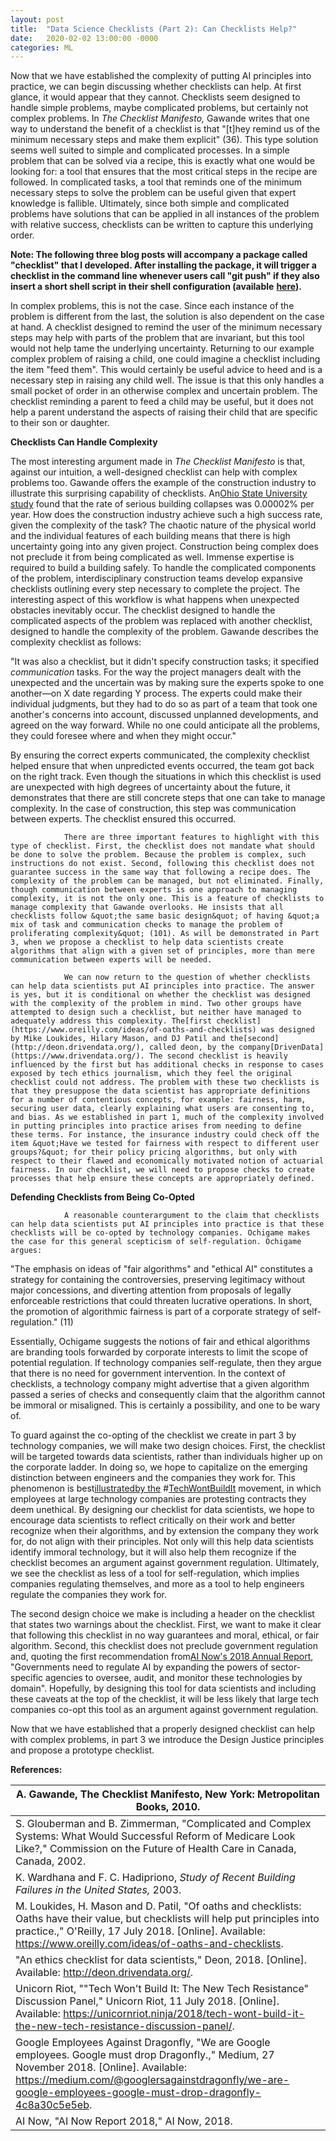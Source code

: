 ```yaml
---
layout: post
title:  "Data Science Checklists (Part 2): Can Checklists Help?"
date:   2020-02-02 13:00:00 -0000
categories: ML
---
```


Now that we have established the complexity of putting AI principles into practice, we can begin discussing whether checklists can help. At first glance, it would appear that they cannot. Checklists seem designed to handle simple problems, maybe complicated problems, but certainly not complex problems. In _The Checklist Manifesto,_ Gawande writes that one way to understand the benefit of a checklist is that &quot;[t]hey remind us of the minimum necessary steps and make them explicit&quot; (36). This type solution seems well suited to simple and complicated processes. In a simple problem that can be solved via a recipe, this is exactly what one would be looking for: a tool that ensures that the most critical steps in the recipe are followed. In complicated tasks, a tool that reminds one of the minimum necessary steps to solve the problem can be useful given that expert knowledge is fallible. Ultimately, since both simple and complicated problems have solutions that can be applied in all instances of the problem with relative success, checklists can be written to capture this underlying order.

**Note: The following three blog posts will accompany a package called &quot;checklist&quot; that I developed. After installing the package, it will trigger a checklist in the command line whenever users call &quot;git push&quot; if they also insert a short shell script in their shell configuration (available** [**here**](https://github.com/JoshFeldman95/checklist)**).**

In complex problems, this is not the case. Since each instance of the problem is different from the last, the solution is also dependent on the case at hand. A checklist designed to remind the user of the minimum necessary steps may help with parts of the problem that are invariant, but this tool would not help tame the underlying uncertainty. Returning to our example complex problem of raising a child, one could imagine a checklist including the item &quot;feed them&quot;. This would certainly be useful advice to heed and is a necessary step in raising any child well. The issue is that this only handles a small pocket of order in an otherwise complex and uncertain problem. The checklist reminding a parent to feed a child may be useful, but it does not help a parent understand the aspects of raising their child that are specific to their son or daughter.

**Checklists Can Handle Complexity**

The most interesting argument made in _The Checklist Manifesto_ is that, against our intuition, a well-designed checklist can help with complex problems too. Gawande offers the example of the construction industry to illustrate this surprising capability of checklists. An[Ohio State University study](https://pdfs.semanticscholar.org/9e66/485748af29ac28f18234ada60d7126b9abb6.pdf?_ga=2.218736337.916830493.1556987836-2074868953.1544333958) found that the rate of serious building collapses was 0.00002% per year. How does the construction industry achieve such a high success rate, given the complexity of the task? The chaotic nature of the physical world and the individual features of each building means that there is high uncertainty going into any given project.  Construction being complex does not preclude it from being complicated as well. Immense expertise is required to build a building safely. To handle the complicated components of the problem, interdisciplinary construction teams develop expansive checklists outlining every step necessary to complete the project. The interesting aspect of this workflow is what happens when unexpected obstacles inevitably occur. The checklist designed to handle the complicated aspects of the problem was replaced with another checklist, designed to handle the complexity of the problem. Gawande describes the complexity checklist as follows:

&quot;It was also a checklist, but it didn&#39;t specify construction tasks; it specified _communication_ tasks. For the way the project managers dealt with the unexpected and the uncertain was by making sure the experts spoke to one another—on X date regarding Y process. The experts could make their individual judgments, but they had to do so as part of a team that took one another&#39;s concerns into account, discussed unplanned developments, and agreed on the way forward. While no one could anticipate all the problems, they could foresee where and when they might occur.&quot;

By ensuring the correct experts communicated, the complexity checklist helped ensure that when unpredicted events occurred, the team got back on the right track. Even though the situations in which this checklist is used are unexpected with high degrees of uncertainty about the future, it demonstrates that there are still concrete steps that one can take to manage complexity. In the case of construction, this step was communication between experts. The checklist ensured this occurred.

                There are three important features to highlight with this type of checklist. First, the checklist does not mandate what should be done to solve the problem. Because the problem is complex, such instructions do not exist. Second, following this checklist does not guarantee success in the same way that following a recipe does. The complexity of the problem can be managed, but not eliminated. Finally, though communication between experts is one approach to managing complexity, it is not the only one. This is a feature of checklists to manage complexity that Gawande overlooks. He insists that all checklists follow &quot;the same basic design&quot; of having &quot;a mix of task and communication checks to manage the problem of proliferating complexity&quot; (101). As will be demonstrated in Part 3, when we propose a checklist to help data scientists create algorithms that align with a given set of principles, more than mere communication between experts will be needed.

                We can now return to the question of whether checklists can help data scientists put AI principles into practice. The answer is yes, but it is conditional on whether the checklist was designed with the complexity of the problem in mind. Two other groups have attempted to design such a checklist, but neither have managed to adequately address this complexity. The[first checklist](https://www.oreilly.com/ideas/of-oaths-and-checklists) was designed by Mike Loukides, Hilary Mason, and DJ Patil and the[second](http://deon.drivendata.org/), called deon, by the company[DrivenData](https://www.drivendata.org/). The second checklist is heavily influenced by the first but has additional checks in response to cases exposed by tech ethics journalism, which they feel the original checklist could not address. The problem with these two checklists is that they presuppose the data scientist has appropriate definitions for a number of contentious concepts, for example: fairness, harm, securing user data, clearly explaining what users are consenting to, and bias. As we established in part 1, much of the complexity involved in putting principles into practice arises from needing to define these terms. For instance, the insurance industry could check off the item &quot;Have we tested for fairness with respect to different user groups?&quot; for their policy pricing algorithms, but only with respect to their flawed and economically motivated notion of actuarial fairness. In our checklist, we will need to propose checks to create processes that help ensure these concepts are appropriately defined.

**Defending Checklists from Being Co-Opted**

                A reasonable counterargument to the claim that checklists can help data scientists put AI principles into practice is that these checklists will be co-opted by technology companies. Ochigame makes the case for this general scepticism of self-regulation. Ochigame argues:

&quot;The emphasis on ideas of &quot;fair algorithms&quot; and &quot;ethical AI&quot; constitutes a strategy for containing the controversies, preserving legitimacy without major concessions, and diverting attention from proposals of legally enforceable restrictions that could threaten lucrative operations. In short, the promotion of algorithmic fairness is part of a corporate strategy of self-regulation.&quot; (11)

Essentially, Ochigame suggests the notions of fair and ethical algorithms are branding tools forwarded by corporate interests to limit the scope of potential regulation. If technology companies self-regulate, then they argue that there is no need for government intervention. In the context of checklists, a technology company might advertise that a given algorithm passed a series of checks and consequently claim that the algorithm cannot be immoral or misaligned. This is certainly a possibility, and one to be wary of.

To guard against the co-opting of the checklist we create in part 3 by technology companies, we will make two design choices. First, the checklist will be targeted towards data scientists, rather than individuals higher up on the corporate ladder. In doing so, we hope to capitalize on the emerging distinction between engineers and the companies they work for. This phenomenon is best[illustrated](https://unicornriot.ninja/2018/tech-wont-build-it-the-new-tech-resistance-discussion-panel/)[by the](https://twitter.com/hashtag/techwontbuildit) #[TechWontBuildIt](https://medium.com/@googlersagainstdragonfly/we-are-google-employees-google-must-drop-dragonfly-4c8a30c5e5eb) movement, in which employees at large technology companies are protesting contracts they deem unethical. By designing our checklist for data scientists, we hope to encourage data scientists to reflect critically on their work and better recognize when their algorithms, and by extension the company they work for, do not align with their principles. Not only will this help data scientists identify immoral technology, but it will also help them recognize if the checklist becomes an argument against government regulation. Ultimately, we see the checklist as less of a tool for self-regulation, which implies companies regulating themselves, and more as a tool to help engineers regulate the companies they work for.

The second design choice we make is including a header on the checklist that states two warnings about the checklist. First, we want to make it clear that following this checklist in no way guarantees and moral, ethical, or fair algorithm. Second, this checklist does not preclude government regulation and, quoting the first recommendation from[AI Now&#39;s 2018 Annual Report](https://ainowinstitute.org/AI_Now_2018_Report.pdf), &quot;Governments need to regulate AI by expanding the powers of sector-specific agencies to oversee, audit, and monitor these technologies by domain&quot;. Hopefully, by designing this tool for data scientists and including these caveats at the top of the checklist, it will be less likely that large tech companies co-opt this tool as an argument against government regulation.

Now that we have established that a properly designed checklist can help with complex problems, in part 3 we introduce the Design Justice principles and propose a prototype checklist.

**References:**

| A. Gawande, The Checklist Manifesto, New York: Metropolitan Books, 2010. |
| --- |
| S. Glouberman and B. Zimmerman, &quot;Complicated and Complex Systems: What Would Successful Reform of Medicare Look Like?,&quot; Commission on the Future of Health Care in Canada, Canada, 2002. |
| K. Wardhana and F. C. Hadipriono, _Study of Recent Building Failures in the United States,_ 2003. |
| M. Loukides, H. Mason and D. Patil, &quot;Of oaths and checklists: Oaths have their value, but checklists will help put principles into practice.,&quot; O&#39;Reilly, 17 July 2018. [Online]. Available: https://www.oreilly.com/ideas/of-oaths-and-checklists. |
| &quot;An ethics checklist for data scientists,&quot; Deon, 2018. [Online]. Available: http://deon.drivendata.org/. |
| Unicorn Riot, &quot;&quot;Tech Won&#39;t Build It: The New Tech Resistance&quot; Discussion Panel,&quot; Unicorn Riot, 11 July 2018. [Online]. Available: https://unicornriot.ninja/2018/tech-wont-build-it-the-new-tech-resistance-discussion-panel/. |
| Google Employees Against Dragonfly, &quot;We are Google employees. Google must drop Dragonfly.,&quot; Medium, 27 November 2018. [Online]. Available: https://medium.com/@googlersagainstdragonfly/we-are-google-employees-google-must-drop-dragonfly-4c8a30c5e5eb. |
| AI Now, &quot;AI Now Report 2018,&quot; AI Now, 2018. |
